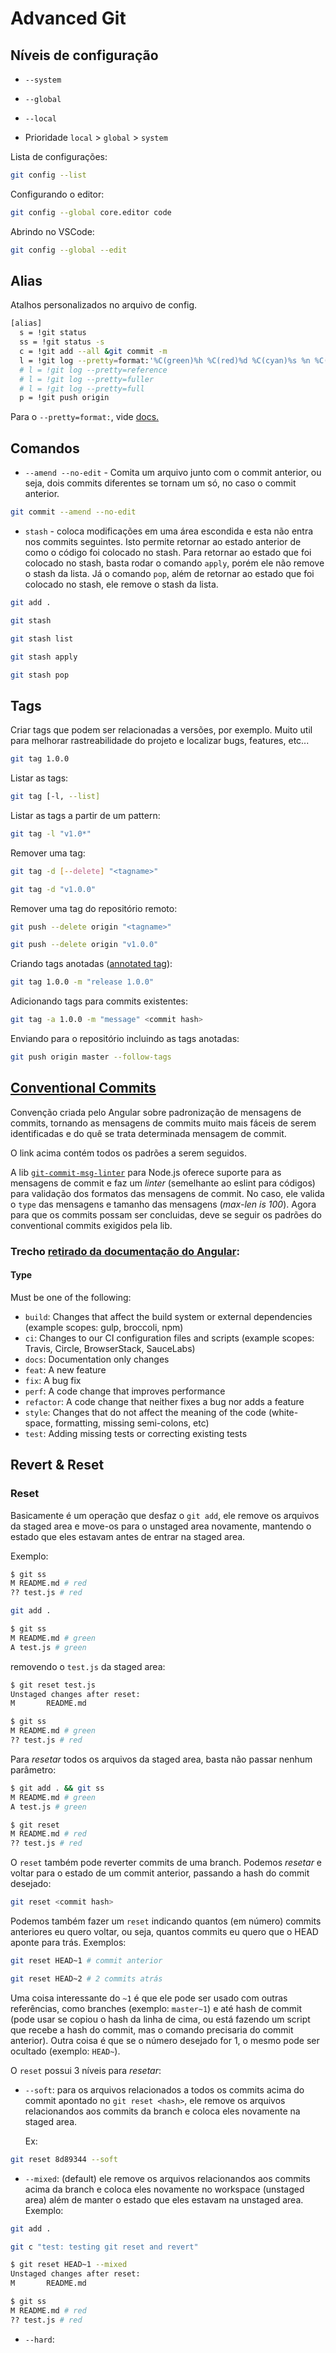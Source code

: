 # Advanced Git

## Níveis de configuração

- `--system`

- `--global`

- `--local`

- Prioridade `local` > `global` > `system`

Lista de configurações:

```bash
git config --list
```

Configurando o editor:

```bash
git config --global core.editor code
```

Abrindo no VSCode:

```bash
git config --global --edit
```

## Alias

Atalhos personalizados no arquivo de config.

```bash
[alias]
  s = !git status
  ss = !git status -s
  c = !git add --all &git commit -m
  l = !git log --pretty=format:'%C(green)%h %C(red)%d %C(cyan)%s %n %C(white)Author: %cn, %C(yellow)%cr %n Date: %ai %n'
  # l = !git log --pretty=reference
  # l = !git log --pretty=fuller
  # l = !git log --pretty=full
  p = !git push origin
```

Para o `--pretty=format:`, vide [docs.](https://git-scm.com/docs/pretty-formats)

## Comandos

- `--amend --no-edit` - Comita um arquivo junto com o commit anterior, ou seja, dois commits diferentes se tornam um só, no caso o commit anterior.

```bash
git commit --amend --no-edit
```

- `stash` - coloca modificações em uma área escondida e esta não entra nos commits seguintes. Isto permite retornar ao estado anterior de como o código foi colocado no stash. Para retornar ao estado que foi colocado no stash, basta rodar o comando `apply`, porém ele não remove o stash da lista. Já o comando `pop`, além de retornar ao estado que foi colocado no stash, ele remove o stash da lista.

```bash
git add .

git stash

git stash list

git stash apply

git stash pop
```

## Tags

Criar tags que podem ser relacionadas a versões, por exemplo. Muito util para melhorar rastreabilidade do projeto e localizar bugs, features, etc...

```bash
git tag 1.0.0
```

Listar as tags:

```bash
git tag [-l, --list]
```

Listar as tags a partir de um pattern:

```bash
git tag -l "v1.0*"
```

Remover uma tag:

```bash
git tag -d [--delete] "<tagname>"
```

```bash
git tag -d "v1.0.0"
```

Remover uma tag do repositório remoto:

```bash
git push --delete origin "<tagname>"
```

```bash
git push --delete origin "v1.0.0"
```

Criando tags anotadas ([annotated tag][4]):

```bash
git tag 1.0.0 -m "release 1.0.0"
```

Adicionando tags para commits existentes:

```bash
git tag -a 1.0.0 -m "message" <commit hash>
```

Enviando para o repositório incluindo as tags anotadas:

```bash
git push origin master --follow-tags
```

## [Conventional Commits][1]

Convenção criada pelo Angular sobre padronização de mensagens de commits, tornando as mensagens de commits muito mais fáceis de serem identificadas e do quê se trata determinada mensagem de commit.

O link acima contém todos os padrões a serem seguidos.

A lib [`git-commit-msg-linter`][2] para Node.js oferece suporte para as mensagens de commit e faz um _linter_ (semelhante ao eslint para códigos) para validação dos formatos das mensagens de commit. No caso, ele valida o `type` das mensagens e tamanho das mensagens (_max-len is 100_). Agora para que os commits possam ser concluidas, deve se seguir os padrões do conventional commits exigidos pela lib.

### Trecho [retirado da documentação do Angular][3]:

#### Type

Must be one of the following:

- `build`: Changes that affect the build system or external dependencies (example scopes: gulp, broccoli, npm)
- `ci`: Changes to our CI configuration files and scripts (example scopes: Travis, Circle, BrowserStack, SauceLabs)
- `docs`: Documentation only changes
- `feat`: A new feature
- `fix`: A bug fix
- `perf`: A code change that improves performance
- `refactor`: A code change that neither fixes a bug nor adds a feature
- `style`: Changes that do not affect the meaning of the code (white-space, formatting, missing semi-colons, etc)
- `test`: Adding missing tests or correcting existing tests

## Revert & Reset

### Reset

Basicamente é um operação que desfaz o `git add`, ele remove os arquivos da staged area e move-os para o unstaged area novamente, mantendo o estado que eles estavam antes de entrar na staged area.

Exemplo:

```bash
$ git ss
M README.md # red
?? test.js # red
```

```bash
git add .
```

```bash
$ git ss
M README.md # green
A test.js # green
```

removendo o `test.js` da staged area:

```bash
$ git reset test.js
Unstaged changes after reset:
M       README.md
```

```bash
$ git ss
M README.md # green
?? test.js # red
```

Para _resetar_ todos os arquivos da staged area, basta não passar nenhum parâmetro:

```bash
$ git add . && git ss
M README.md # green
A test.js # green
```

```bash
$ git reset
M README.md # red
?? test.js # red
```

O `reset` também pode reverter commits de uma branch. Podemos _resetar_ e voltar para o estado de um commit anterior, passando a hash do commit desejado:

```bash
git reset <commit hash>
```

Podemos também fazer um `reset` indicando quantos (em número) commits anteriores eu quero voltar, ou seja, quantos commits eu quero que o HEAD aponte para trás. Exemplos:

```bash
git reset HEAD~1 # commit anterior
```

```bash
git reset HEAD~2 # 2 commits atrás
```

Uma coisa interessante do `~1` é que ele pode ser usado com outras referências, como branches (exemplo: `master~1`) e até hash de commit (pode usar se copiou o hash da linha de cima, ou está fazendo um script que recebe a hash do commit, mas o comando precisaria do commit anterior). Outra coisa é que se o número desejado for 1, o mesmo pode ser ocultado (exemplo: `HEAD~`).

O `reset` possui 3 níveis para _resetar_:

- `--soft`: para os arquivos relacionados a todos os commits acima do commit apontado no `git reset <hash>`, ele remove os arquivos relacionandos aos commits da branch e coloca eles novamente na staged area.

  Ex:

```bash
git reset 8d89344 --soft
```

- `--mixed`: (default) ele remove os arquivos relacionandos aos commits acima da branch e coloca eles novamente no workspace (unstaged area) além de manter o estado que eles estavam na unstaged area. Exemplo:

```bash
git add . 
```

```bash
git c "test: testing git reset and revert"
```

```bash
$ git reset HEAD~1 --mixed
Unstaged changes after reset:
M       README.md
```

```bash
$ git ss
M README.md # red
?? test.js # red
```

- `--hard`:


```bash

```

```bash

```

[1]: https://www.conventionalcommits.org/en/v1.0.0/
[2]: https://www.npmjs.com/package/git-commit-msg-linter
[3]: https://github.com/angular/angular/blob/22b96b9/CONTRIBUTING.md#-commit-message-guidelines
[4]: https://git-scm.com/book/en/v2/Git-Basics-Tagging
